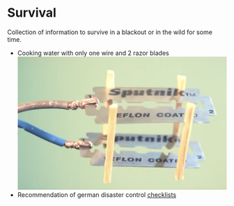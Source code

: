 # Survival

Collection of information to survive in a blackout or in the wild for some time.

- Cooking water with only one wire and 2 razor blades
	![tauchsieder](../images/atomino_tauchsieder.png)
- Recommendation of german disaster control [checklists](https://www.bbk.bund.de/DE/Warnung-Vorsorge/Vorsorge/Ratgeber-Checkliste/ratgeber-checkliste_node.html)
